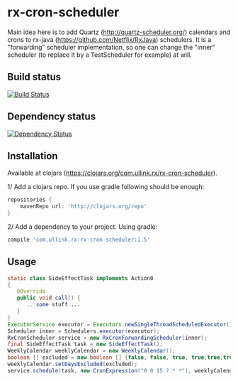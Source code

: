 rx-cron-scheduler
=================

Main idea here is to add Quartz (http://quartz-scheduler.org/)
calendars and crons to rx-java (https://github.com/Netflix/RxJava)
schedulers. It is a "forwarding" scheduler implementation, so one can
change the "inner" scheduler (to replace it by a TestScheduler for
example) at will.

Build status
------------

[![Build Status](https://svarcheg.ci.cloudbees.com/buildStatus/icon?job=rx-cron-scheduler)](https://svarcheg.ci.cloudbees.com/me/my-views/view/All/job/rx-cron-scheduler/)


Dependency status
------------

[![Dependency Status](https://www.versioneye.com/user/projects/52e26562ec137520dc00003f/badge.png)](https://www.versioneye.com/user/projects/52e26562ec137520dc00003f)

Installation
------------
Available at clojars
(https://clojars.org/com.ullink.rx/rx-cron-scheduler).

1/ Add a clojars repo. If you use gradle following should be enough:
```groovy
repositories {
    mavenRepo url: 'http://clojars.org/repo'
}
```

2/ Add a dependency to your project. Using gradle:
```groovy
compile 'com.ullink.rx:rx-cron-scheduler:1.5'
```

Usage
------------
```java
static class SideEffectTask implements Action0
{
   @Override
   public void call() {
      .. some stuff ...
   }
}
ExecutorService executor = Executors.newSingleThreadScheduledExecutor();
Scheduler inner = Schedulers.executor(executor);
RxCronScheduler service = new RxCronForwardingScheduler(inner);
final SideEffectTask task = new SideEffectTask();
WeeklyCalendar weeklyCalendar = new WeeklyCalendar();
boolean [] excluded = new boolean [] {false, false, true, true,true,true,true, true};
weeklyCalendar.setDaysExcluded(excluded);
service.schedule(task, new CronExpression("0 0 15 ? * *"), weeklyCalendar );
```
